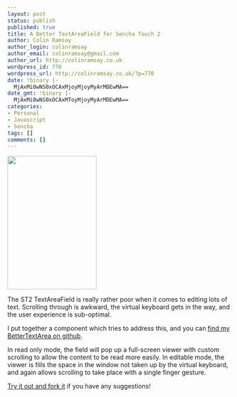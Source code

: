 ```yaml
---
layout: post
status: publish
published: true
title: A Better TextAreaField for Sencha Touch 2
author: Colin Ramsay
author_login: colinramsay
author_email: colinramsay@gmail.com
author_url: http://colinramsay.co.uk
wordpress_id: 770
wordpress_url: http://colinramsay.co.uk/?p=770
date: !binary |-
  MjAxMi0wNS0xOCAxMjoyMjoyMyArMDEwMA==
date_gmt: !binary |-
  MjAxMi0wNS0xOCAxMToyMjoyMyArMDEwMA==
categories:
- Personal
- Javascript
- Sencha
tags: []
comments: []
---
```

<p><a href="http://colinramsay.co.uk/wp-content/uploads/2012/05/iOS-Simulator-Screen-shot-18-May-2012-12.22.57.png"><img src="http://colinramsay.co.uk/wp-content/uploads/2012/05/iOS-Simulator-Screen-shot-18-May-2012-12.22.57-200x300.png" alt="" title="iOS Simulator Screen shot 18 May 2012 12.22.57" width="200" height="300" class="alignleft size-medium wp-image-774" /></a></p>
<p>The ST2 TextAreaField is really rather poor when it comes to editing lots of text. Scrolling through is awkward, the virtual keyboard gets in the way, and the user experience is sub-optimal.</p>
<p>I put together a component which tries to address this, and you can <a href="https://github.com/colinramsay/st2-bettertextarea">find my BetterTextArea on github</a>.</p>
<p>In read only mode, the field will pop up a full-screen viewer with custom scrolling to allow the content to be read more easily. In editable mode, the viewer is fills the space in the window not taken up by the virtual keyboard, and again allows scrolling to take place with a single finger gesture.</p>
<p><a href="https://github.com/colinramsay/st2-bettertextarea">Try it out and fork it</a> if you have any suggestions!</p>
